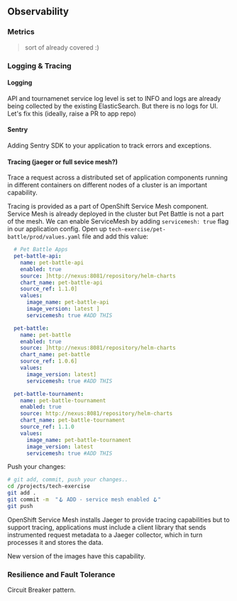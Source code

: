 ## Observability

### Metrics
> sort of already covered :)

### Logging & Tracing

#### Logging
API and tournamenet service log level is set to INFO and logs are already being collected by the existing ElasticSearch. But there is no logs for UI. Let's fix this (ideally, raise a PR to app repo)

#### Sentry
Adding Sentry SDK to your application to track errors and exceptions. 

#### Tracing (jaeger or full sevice mesh?)
Trace a request across a distributed set of application components running in different containers on different nodes of a cluster is an important capability. 

Tracing is provided as a part of OpenShift Service Mesh component. Service Mesh is already deployed in the cluster but Pet Battle is not a part of the mesh. We can enable ServiceMesh by adding `servicemesh: true` flag in our application config. Open up `tech-exercise/pet-battle/prod/values.yaml` file and add this value:

```yaml
  # Pet Battle Apps
  pet-battle-api:
    name: pet-battle-api
    enabled: true
    source: ]http://nexus:8081/repository/helm-charts
    chart_name: pet-battle-api
    source_ref: 1.1.0]
    values:
      image_name: pet-battle-api
      image_version: latest ]
      servicemesh: true #ADD THIS

  pet-battle:
    name: pet-battle
    enabled: true
    source: ]http://nexus:8081/repository/helm-charts 
    chart_name: pet-battle
    source_ref: 1.0.6]
    values:
      image_version: latest]
      servicemesh: true #ADD THIS

  pet-battle-tournament:
    name: pet-battle-tournament
    enabled: true
    source: http://nexus:8081/repository/helm-charts
    chart_name: pet-battle-tournament
    source_ref: 1.1.0
    values:
      image_name: pet-battle-tournament
      image_version: latest
      servicemesh: true #ADD THIS
```

Push your changes:
```bash
# git add, commit, push your changes..
cd /projects/tech-exercise
git add .
git commit -m  "🪝 ADD - service mesh enabled 🪝" 
git push 
```

OpenShift Service Mesh installs Jaeger to provide tracing capabilities but  to support tracing, applications must include a client library that sends instrumented request metadata to a Jaeger collector, which in turn processes it and stores the data.

New version of the images have this capability.


### Resilience and Fault Tolerance
Circuit Breaker pattern.
